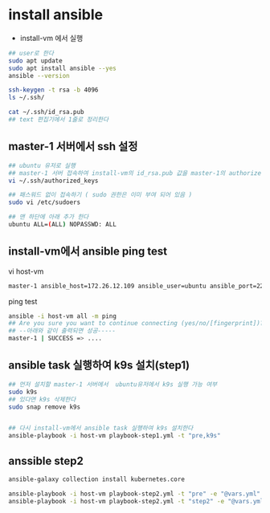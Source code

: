 # install ansible
- install-vm 에서 실행
```sh 
## user로 한다  
sudo apt update
sudo apt install ansible --yes
ansible --version

ssh-keygen -t rsa -b 4096 
ls ~/.ssh/

cat ~/.ssh/id_rsa.pub 
## text 편집기에서 1줄로 정리한다 

```
## master-1 서버에서 ssh 설정 
```sh
## ubuntu 유저로 실행 
## master-1 서버 접속하여 install-vm의 id_rsa.pub 값을 master-1의 authorized_keys 에 추가한다
vi ~/.ssh/authorized_keys

## 패스워드 없이 접속하기 ( sudo 권한은 이미 부여 되어 있음 )
sudo vi /etc/sudoers

## 맨 하단에 아래 추가 한다 
ubuntu ALL=(ALL) NOPASSWD: ALL

```

## install-vm에서  ansible ping test
vi host-vm
```sh
master-1 ansible_host=172.26.12.109 ansible_user=ubuntu ansible_port=22 ansible_ssh_private_key_file=~/.ssh/id_rsa
```

ping test
```sh 
ansible -i host-vm all -m ping
## Are you sure you want to continue connecting (yes/no/[fingerprint])? yes 한다
## --아래와 같이 출력되면 성공-----
master-1 | SUCCESS => ....
```
## ansible task 실행하여 k9s 설치(step1)

```sh
## 먼저 설치할 master-1 서버에서  ubuntu유저에서 k9s 실행 가능 여부 
sudo k9s
## 있다면 k9s 삭제한다 
sudo snap remove k9s


## 다시 install-vm에서 ansible task 실행하여 k9s 설치한다  
ansible-playbook -i host-vm playbook-step1.yml -t "pre,k9s"
```

## anssible step2
```sh
ansible-galaxy collection install kubernetes.core

ansible-playbook -i host-vm playbook-step2.yml -t "pre" -e "@vars.yml"
ansible-playbook -i host-vm playbook-step2.yml -t "step2" -e "@vars.yml"
```

